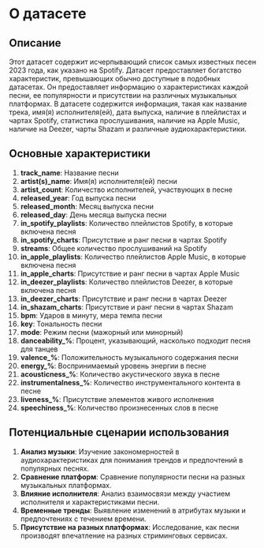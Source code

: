 # О датасете

## Описание
Этот датасет содержит исчерпывающий список самых известных песен 2023 года, как указано на Spotify. Датасет предоставляет богатство характеристик, превышающих обычно доступные в подобных датасетах. Он предоставляет информацию о характеристиках каждой песни, ее популярности и присутствии на различных музыкальных платформах. В датасете содержится информация, такая как название трека, имя(я) исполнителя(ей), дата выпуска, наличие в плейлистах и чартах Spotify, статистика прослушивания, наличие на Apple Music, наличие на Deezer, чарты Shazam и различные аудиохарактеристики.

## Основные характеристики
1. **track_name**: Название песни
2. **artist(s)_name**: Имя(я) исполнителя(ей) песни
3. **artist_count**: Количество исполнителей, участвующих в песне
4. **released_year**: Год выпуска песни
5. **released_month**: Месяц выпуска песни
6. **released_day**: День месяца выпуска песни
7. **in_spotify_playlists**: Количество плейлистов Spotify, в которые включена песня
8. **in_spotify_charts**: Присутствие и ранг песни в чартах Spotify
9. **streams**: Общее количество прослушиваний на Spotify
10. **in_apple_playlists**: Количество плейлистов Apple Music, в которые включена песня
11. **in_apple_charts**: Присутствие и ранг песни в чартах Apple Music
12. **in_deezer_playlists**: Количество плейлистов Deezer, в которые включена песня
13. **in_deezer_charts**: Присутствие и ранг песни в чартах Deezer
14. **in_shazam_charts**: Присутствие и ранг песни в чартах Shazam
15. **bpm**: Ударов в минуту, мера темпа песни
16. **key**: Тональность песни
17. **mode**: Режим песни (мажорный или минорный)
18. **danceability_%**: Процент, указывающий, насколько подходит песня для танцев
19. **valence_%**: Положительность музыкального содержания песни
20. **energy_%**: Воспринимаемый уровень энергии в песне
21. **acousticness_%**: Количество акустического звука в песне
22. **instrumentalness_%**: Количество инструментального контента в песне
23. **liveness_%**: Присутствие элементов живого исполнения
24. **speechiness_%**: Количество произнесенных слов в песне

## Потенциальные сценарии использования
1. **Анализ музыки**: Изучение закономерностей в аудиохарактеристиках для понимания трендов и предпочтений в популярных песнях.
2. **Сравнение платформ**: Сравнение популярности песни на разных музыкальных платформах.
3. **Влияние исполнителя**: Анализ взаимосвязи между участием исполнителя и характеристиками песни.
4. **Временные тренды**: Выявление изменений в атрибутах музыки и предпочтениях с течением времени.
5. **Присутствие на разных платформах**: Исследование, как песни производят впечатление на разных стриминговых сервисах.